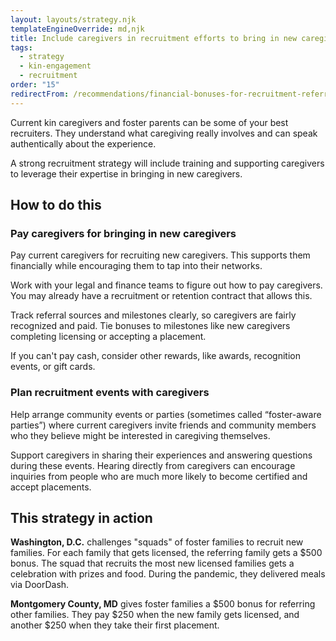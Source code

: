 ```yaml
---
layout: layouts/strategy.njk
templateEngineOverride: md,njk
title: Include caregivers in recruitment efforts to bring in new caregivers
tags:
  - strategy
  - kin-engagement
  - recruitment
order: "15"
redirectFrom: /recommendations/financial-bonuses-for-recruitment-referrals/
---
```


Current kin caregivers and foster parents can be some of your best recruiters. They understand what caregiving really involves and can speak authentically about the experience. 

A strong recruitment strategy will include training and supporting caregivers to leverage their expertise in bringing in new caregivers.

## How to do this

### Pay caregivers for bringing in new caregivers

Pay current caregivers for recruiting new caregivers. This supports them financially while encouraging them to tap into their networks.

Work with your legal and finance teams to figure out how to pay caregivers. You may already have a recruitment or retention contract that allows this.

Track referral sources and milestones clearly, so caregivers are fairly recognized and paid. Tie bonuses to milestones like new caregivers completing licensing or accepting a placement.

If you can't pay cash, consider other rewards, like awards, recognition events, or gift cards.

### Plan recruitment events with caregivers 

Help arrange community events or parties (sometimes called “foster-aware parties”) where current caregivers invite friends and community members who they believe might be interested in caregiving themselves. 

Support caregivers in sharing their experiences and answering questions during these events. Hearing directly from caregivers can encourage inquiries from people who are much more likely to become certified and accept placements.

## This strategy in action

**Washington, D.C.** challenges "squads" of foster families to recruit new families. For each family that gets licensed, the referring family gets a $500 bonus. The squad that recruits the most new licensed families gets a celebration with prizes and food. During the pandemic, they delivered meals via DoorDash.

**Montgomery County, MD** gives foster families a $500 bonus for referring other families. They pay $250 when the new family gets licensed, and another $250 when they take their first placement.
